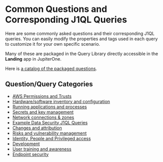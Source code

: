 # Common Questions and Corresponding J1QL Queries

Here are some commonly asked questions and their corresponding J1QL queries. You can easily modify the properties and tags used in each query to customize it for your own specific scenario.

Many of these are packaged in the Query Library directly accessible in the **Landing** app in JupiterOne.

Here is [a catalog of the packaged questions](./catalog.md).

## Question/Query Categories

- [AWS Permissions and Trusts](../APIs_and-Integrations/aws/common-qq-aws-permissions.md)
- [Hardware/software inventory and configuration](../Asset-Management/common-qq-inventory-config.md)
- [Running applications and processes](../Security-Operations/common-qq-apps-processes.md)
- [Secrets and key management](../Security-Operations/common-qq-key-mgmt.md)
- [Network connections & zones](../Security-Operations/common-qq-network.md)
- [Example Data Security J1QL Queries](../J1-Query-Language/common-qq-data.md)
- [Changes and attribution](../Security-Operations/common-qq-changes.md)
- [Risks and vulnerability management](../Security-Operations/common-qq-risks.md)
- [Identity, People and Privileged access](./common-qq-idp.md)
- [Development](../Security-Operations/common-qq-dev.md)
- [User training and awareness](./common-qq-training.md)
- [Endpoint security](../Security-Operations/common-qq-endpoint.md)


